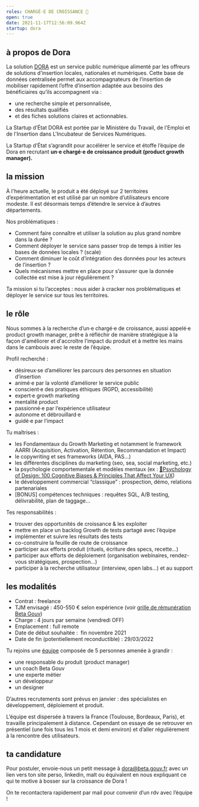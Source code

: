 ```yaml
---
roles: CHARGÉ·E DE CROISSANCE 🌱
open: true
date: 2021-11-17T12:56:09.964Z
startup: dora
---
```

## à propos de Dora

La solution [DORA](https://dora.fabrique.social.gouv.fr/) est un service public numérique alimenté par les offreurs de solutions d’insertion locales, nationales et numériques. Cette base de données centralisée permet aux accompagnateurs de l’insertion de mobiliser rapidement l’offre d’insertion adaptée aux besoins des bénéficiaires qu’ils accompagnent via :

* une recherche simple et personnalisée,
* des résultats qualifiés
* et des fiches solutions claires et actionnables.

La Startup d’État DORA est portée par le Ministère du Travail, de l'Emploi et de l'Insertion dans L'Incubateur de Services Numériques. 

La Startup d’État s’agrandit pour accélérer le service et étoffe l’équipe de Dora en recrutant **un·e chargé·e de croissance produit (product growth manager).**

## la mission

À l'heure actuelle, le produit a été déployé sur 2 territoires d’expérimentation et est utilisé par un nombre d’utilisateurs encore modeste. Il est désormais temps d’étendre le service à d’autres départements.

Nos problématiques : 

* Comment faire connaître et utiliser la solution au plus grand nombre dans la durée ?
* Comment déployer le service sans passer trop de temps à initier les bases de données locales ? (scale)
* Comment diminuer le coût d’intégration des données pour les acteurs de l’insertion ?
* Quels mécanismes mettre en place pour s’assurer que la donnée collectée est mise à jour régulièrement ?

Ta mission si tu l’acceptes : nous aider à cracker nos problématiques et déployer le service sur tous les territoires.

## le rôle

Nous sommes à la recherche d’un·e chargé·e de croissance, aussi appelé·e product growth manager, prêt·e à réfléchir de manière stratégique à la façon d'améliorer et d'accroître l’impact du produit et à mettre les mains dans le cambouis avec le reste de l’équipe.

Profil recherché :

* désireux·se d’améliorer les parcours des personnes en situation d’insertion
* animé·e par la volonté d’améliorer le service public
* conscient·e des pratiques éthiques (RGPD, accessibilité)
* expert·e growth marketing
* mentalité product
* passionné·e par l’expérience utilisateur
* autonome et débrouillard·e 
* guidé·e par l’impact

Tu maîtrises : 

* les Fondamentaux du Growth Marketing et notamment le framework AARRI (Acquisition, Activation, Rétention, Recommandation et Impact)
* le copywriting et ses frameworks (AIDA, PAS…)
* les différentes disciplines du marketing (seo, sea, social marketing, etc.)
* la psychologie comportementale et modèles mentaux (ex : [🧠Psychology of Design: 100 Cognitive Biases & Principles That Affect Your UX](https://growth.design/psychology))
* le développement commercial “classique” : prospection, démo, relations partenariales
* \[BONUS] compétences techniques : requêtes SQL, A/B testing, délivrabilité, plan de taggage...

Tes responsabilités : 

* trouver des opportunités de croissance & les exploiter
* mettre en place un backlog Growth de tests partagé avec l’équipe
* implémenter et suivre les résultats des tests
* co-construire la feuille de route de croissance
* participer aux efforts produit (rituels, écriture des specs, recette…) 
* participer aux efforts de déploiement (organisation webinaires, rendez-vous stratégiques, prospection…)
* participer à la recherche utilisateur (interview, open labs...) et au support

## les modalités

* Contrat : freelance
* TJM envisagé : 450-550 € selon expérience (voir [grille de rémunération Beta Gouv](https://doc.incubateur.net/communaute/travailler-a-beta-gouv/recrutement/les-differents-statuts/independants-freelances/remuneration))
* Charge : 4 jours par semaine (vendredi OFF)
* Emplacement : full remote
* Date de début souhaitée :  fin novembre 2021
* Date de fin (potentiellement reconductible) : 29/03/2022

Tu rejoins une [équipe](https://beta.gouv.fr/startups/dora.html) composée de 5 personnes amenée à grandir : 

* une responsable du produit (product manager)
* un coach Beta Gouv
* une experte métier
* un développeur
* un designer

D’autres recrutements sont prévus en janvier : des spécialistes en développement, déploiement et produit.


L’équipe est dispersée à travers la France (Toulouse, Bordeaux, Paris), et travaille principalement à distance. Cependant on essaye de se retrouver en présentiel (une fois tous les 1 mois et demi environ) et d’aller régulièrement à la rencontre des utilisateurs.

## ta candidature

Pour postuler, envoie-nous un petit message à [dora@beta.gouv.fr](mailto:dora@beta.gouv.fr) avec un lien vers ton site perso, linkedin, malt ou équivalent en nous expliquant ce qui te motive à bosser sur la croissance de Dora ! 

On te recontactera rapidement par mail pour convenir d’un rdv avec l’équipe !